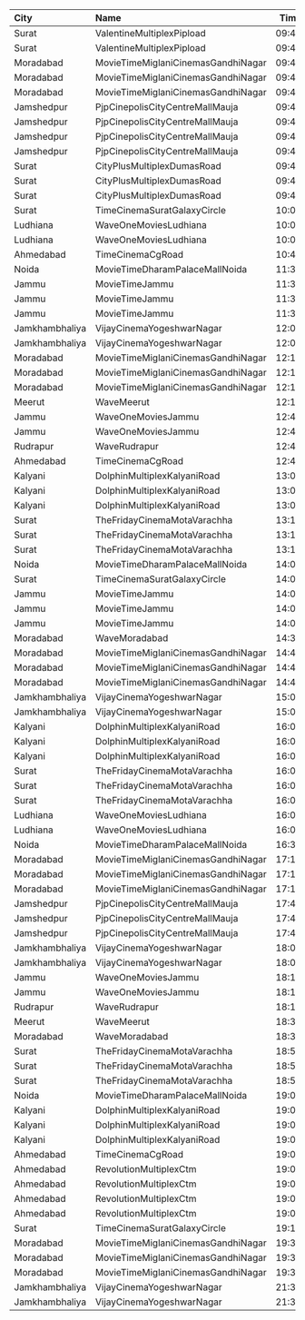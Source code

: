 | City           | Name                               |  Time | Type          |  Price | Capacity | Booked |
| :------------- | :--------------------------------- | ----: | :------------ | -----: | -------: | -----: |
| Surat          | ValentineMultiplexPipload          | 09:45 | Royal         |    90₹ |      105 |      0 |
| Surat          | ValentineMultiplexPipload          | 09:45 | Executive     |   110₹ |      130 |     18 |
| Moradabad      | MovieTimeMiglaniCinemasGandhiNagar | 09:45 | Platinum      |   299₹ |       10 |      2 |
| Moradabad      | MovieTimeMiglaniCinemasGandhiNagar | 09:45 | Gold          |   149₹ |       87 |      2 |
| Moradabad      | MovieTimeMiglaniCinemasGandhiNagar | 09:45 | Silver        |   149₹ |       46 |      0 |
| Jamshedpur     | PjpCinepolisCityCentreMallMauja    | 09:45 | Normal        |   150₹ |       24 |     12 |
| Jamshedpur     | PjpCinepolisCityCentreMallMauja    | 09:45 | Executive     |   150₹ |       56 |     28 |
| Jamshedpur     | PjpCinepolisCityCentreMallMauja    | 09:45 | Premium       |   150₹ |       64 |     38 |
| Jamshedpur     | PjpCinepolisCityCentreMallMauja    | 09:45 | Vip           |   400₹ |       12 |      8 |
| Surat          | CityPlusMultiplexDumasRoad         | 09:45 | GoldStar      |    80₹ |       10 |      0 |
| Surat          | CityPlusMultiplexDumasRoad         | 09:45 | Gold          |   100₹ |       10 |      0 |
| Surat          | CityPlusMultiplexDumasRoad         | 09:45 | Executive     |   300₹ |       10 |      0 |
| Surat          | TimeCinemaSuratGalaxyCircle        | 10:00 | Standard130   |   130₹ |       96 |      0 |
| Ludhiana       | WaveOneMoviesLudhiana              | 10:00 | Classic       |   120₹ |       42 |      0 |
| Ludhiana       | WaveOneMoviesLudhiana              | 10:00 | Premium       |   130₹ |       59 |      0 |
| Ahmedabad      | TimeCinemaCgRoad                   | 10:45 | Standard180   |   180₹ |      108 |      8 |
| Noida          | MovieTimeDharamPalaceMallNoida     | 11:30 | Premium       |    99₹ |      175 |    107 |
| Jammu          | MovieTimeJammu                     | 11:30 | Gold          |   160₹ |       18 |     13 |
| Jammu          | MovieTimeJammu                     | 11:30 | Silver        |   140₹ |       39 |     16 |
| Jammu          | MovieTimeJammu                     | 11:30 | Classic       |   120₹ |       73 |     73 |
| Jamkhambhaliya | VijayCinemaYogeshwarNagar          | 12:00 | Balcony       |    80₹ |      100 |     51 |
| Jamkhambhaliya | VijayCinemaYogeshwarNagar          | 12:00 | First         |    70₹ |      227 |    114 |
| Moradabad      | MovieTimeMiglaniCinemasGandhiNagar | 12:15 | Platinum      |   299₹ |       10 |      0 |
| Moradabad      | MovieTimeMiglaniCinemasGandhiNagar | 12:15 | Gold          |   149₹ |       87 |     12 |
| Moradabad      | MovieTimeMiglaniCinemasGandhiNagar | 12:15 | Silver        |   149₹ |       46 |      0 |
| Meerut         | WaveMeerut                         | 12:15 | Classic       |   180₹ |       91 |      2 |
| Jammu          | WaveOneMoviesJammu                 | 12:40 | Executive     |   250₹ |       42 |      3 |
| Jammu          | WaveOneMoviesJammu                 | 12:40 | Premium       |   250₹ |       14 |      0 |
| Rudrapur       | WaveRudrapur                       | 12:40 | Classic       |   150₹ |       97 |      2 |
| Ahmedabad      | TimeCinemaCgRoad                   | 12:45 | Infinity1000  | 1,000₹ |       12 |      0 |
| Kalyani        | DolphinMultiplexKalyaniRoad        | 13:00 | RoyalRclnr    |   120₹ |        9 |      9 |
| Kalyani        | DolphinMultiplexKalyaniRoad        | 13:00 | Economy       |   100₹ |       60 |     60 |
| Kalyani        | DolphinMultiplexKalyaniRoad        | 13:00 | Normal        |   100₹ |       12 |      6 |
| Surat          | TheFridayCinemaMotaVarachha        | 13:15 | Recliner      |   200₹ |       81 |     29 |
| Surat          | TheFridayCinemaMotaVarachha        | 13:15 | PushBackSeat  |   150₹ |       81 |     29 |
| Surat          | TheFridayCinemaMotaVarachha        | 13:15 | Lounger       |   150₹ |       81 |     29 |
| Noida          | MovieTimeDharamPalaceMallNoida     | 14:00 | Premium       |    99₹ |      175 |    138 |
| Surat          | TimeCinemaSuratGalaxyCircle        | 14:00 | Infinity300   |   300₹ |       22 |      0 |
| Jammu          | MovieTimeJammu                     | 14:00 | Gold          |   160₹ |       18 |     15 |
| Jammu          | MovieTimeJammu                     | 14:00 | Silver        |   140₹ |       39 |     18 |
| Jammu          | MovieTimeJammu                     | 14:00 | Classic       |   120₹ |       73 |     73 |
| Moradabad      | WaveMoradabad                      | 14:30 | Classic       |   150₹ |      159 |     21 |
| Moradabad      | MovieTimeMiglaniCinemasGandhiNagar | 14:45 | Platinum      |   299₹ |       10 |      0 |
| Moradabad      | MovieTimeMiglaniCinemasGandhiNagar | 14:45 | Gold          |   149₹ |       87 |      5 |
| Moradabad      | MovieTimeMiglaniCinemasGandhiNagar | 14:45 | Silver        |   149₹ |       46 |      0 |
| Jamkhambhaliya | VijayCinemaYogeshwarNagar          | 15:00 | Balcony       |    80₹ |      100 |     51 |
| Jamkhambhaliya | VijayCinemaYogeshwarNagar          | 15:00 | First         |    70₹ |      227 |    114 |
| Kalyani        | DolphinMultiplexKalyaniRoad        | 16:00 | RoyalRclnr    |   120₹ |        9 |      9 |
| Kalyani        | DolphinMultiplexKalyaniRoad        | 16:00 | Economy       |   100₹ |       60 |     60 |
| Kalyani        | DolphinMultiplexKalyaniRoad        | 16:00 | Normal        |   100₹ |       12 |      6 |
| Surat          | TheFridayCinemaMotaVarachha        | 16:00 | Recliner      |   200₹ |       81 |     10 |
| Surat          | TheFridayCinemaMotaVarachha        | 16:00 | PushBackSeat  |   150₹ |       81 |     10 |
| Surat          | TheFridayCinemaMotaVarachha        | 16:00 | Lounger       |   150₹ |       81 |     10 |
| Ludhiana       | WaveOneMoviesLudhiana              | 16:00 | Classic       |   150₹ |       42 |      0 |
| Ludhiana       | WaveOneMoviesLudhiana              | 16:00 | Premium       |   160₹ |       59 |      5 |
| Noida          | MovieTimeDharamPalaceMallNoida     | 16:30 | Premium       |    99₹ |      175 |    147 |
| Moradabad      | MovieTimeMiglaniCinemasGandhiNagar | 17:15 | Platinum      |   299₹ |       10 |      1 |
| Moradabad      | MovieTimeMiglaniCinemasGandhiNagar | 17:15 | Gold          |   149₹ |       87 |      7 |
| Moradabad      | MovieTimeMiglaniCinemasGandhiNagar | 17:15 | Silver        |   149₹ |       46 |      0 |
| Jamshedpur     | PjpCinepolisCityCentreMallMauja    | 17:40 | Normal        |   180₹ |       13 |      0 |
| Jamshedpur     | PjpCinepolisCityCentreMallMauja    | 17:40 | Executive     |   200₹ |       13 |      0 |
| Jamshedpur     | PjpCinepolisCityCentreMallMauja    | 17:40 | Premium       |   220₹ |       34 |     21 |
| Jamkhambhaliya | VijayCinemaYogeshwarNagar          | 18:00 | Balcony       |    80₹ |      100 |     51 |
| Jamkhambhaliya | VijayCinemaYogeshwarNagar          | 18:00 | First         |    70₹ |      227 |    114 |
| Jammu          | WaveOneMoviesJammu                 | 18:15 | Executive     |   250₹ |       42 |     12 |
| Jammu          | WaveOneMoviesJammu                 | 18:15 | Premium       |   250₹ |       14 |      0 |
| Rudrapur       | WaveRudrapur                       | 18:15 | Classic       |   150₹ |       97 |     15 |
| Meerut         | WaveMeerut                         | 18:30 | Classic       |   180₹ |       91 |      3 |
| Moradabad      | WaveMoradabad                      | 18:30 | Classic       |   150₹ |      103 |     25 |
| Surat          | TheFridayCinemaMotaVarachha        | 18:50 | Recliner      |   250₹ |       81 |      0 |
| Surat          | TheFridayCinemaMotaVarachha        | 18:50 | PushBackSeat  |   200₹ |       81 |      0 |
| Surat          | TheFridayCinemaMotaVarachha        | 18:50 | Lounger       |   200₹ |       81 |      0 |
| Noida          | MovieTimeDharamPalaceMallNoida     | 19:00 | Premium       |    99₹ |      175 |    102 |
| Kalyani        | DolphinMultiplexKalyaniRoad        | 19:00 | RoyalRclnr    |   120₹ |        9 |      9 |
| Kalyani        | DolphinMultiplexKalyaniRoad        | 19:00 | Economy       |   100₹ |       60 |     60 |
| Kalyani        | DolphinMultiplexKalyaniRoad        | 19:00 | Normal        |   100₹ |       12 |      6 |
| Ahmedabad      | TimeCinemaCgRoad                   | 19:00 | Standard260   |   260₹ |      108 |      8 |
| Ahmedabad      | RevolutionMultiplexCtm             | 19:00 | Diamond       |   250₹ |      100 |      0 |
| Ahmedabad      | RevolutionMultiplexCtm             | 19:00 | PlatinumClass |   180₹ |      100 |      0 |
| Ahmedabad      | RevolutionMultiplexCtm             | 19:00 | GoldenClass   |   160₹ |      100 |      0 |
| Ahmedabad      | RevolutionMultiplexCtm             | 19:00 | SilverClass   |   140₹ |      100 |      0 |
| Surat          | TimeCinemaSuratGalaxyCircle        | 19:15 | Standard220   |   220₹ |       96 |      0 |
| Moradabad      | MovieTimeMiglaniCinemasGandhiNagar | 19:35 | Platinum      |   299₹ |       10 |      0 |
| Moradabad      | MovieTimeMiglaniCinemasGandhiNagar | 19:35 | Gold          |   149₹ |       87 |     25 |
| Moradabad      | MovieTimeMiglaniCinemasGandhiNagar | 19:35 | Silver        |   149₹ |       46 |      0 |
| Jamkhambhaliya | VijayCinemaYogeshwarNagar          | 21:30 | Balcony       |    80₹ |      100 |     51 |
| Jamkhambhaliya | VijayCinemaYogeshwarNagar          | 21:30 | First         |    70₹ |      227 |    114 |